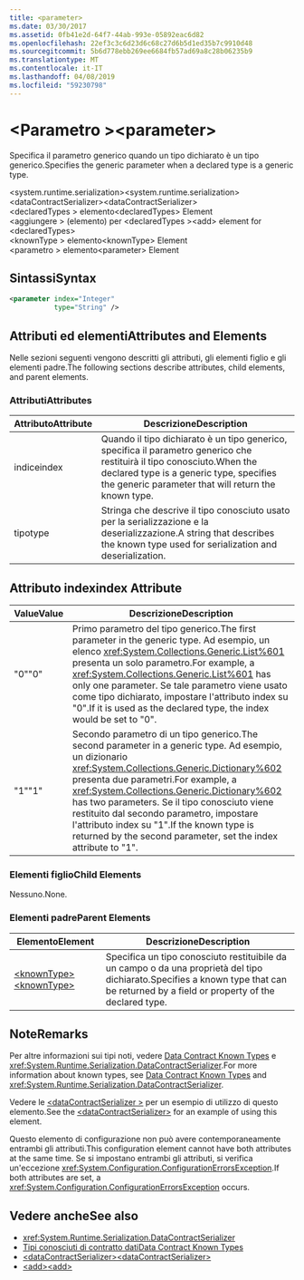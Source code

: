 ```yaml
---
title: <parameter>
ms.date: 03/30/2017
ms.assetid: 0fb41e2d-64f7-44ab-993e-05892eac6d82
ms.openlocfilehash: 22ef3c3c6d23d6c68c27d6b5d1ed35b7c9910d48
ms.sourcegitcommit: 5b6d778ebb269ee6684fb57ad69a8c28b06235b9
ms.translationtype: MT
ms.contentlocale: it-IT
ms.lasthandoff: 04/08/2019
ms.locfileid: "59230798"
---
```

# <a name="parameter"></a><span data-ttu-id="9f4c0-101">\<Parametro ></span><span class="sxs-lookup"><span data-stu-id="9f4c0-101">\<parameter></span></span>
<span data-ttu-id="9f4c0-102">Specifica il parametro generico quando un tipo dichiarato è un tipo generico.</span><span class="sxs-lookup"><span data-stu-id="9f4c0-102">Specifies the generic parameter when a declared type is a generic type.</span></span>  
  
 <span data-ttu-id="9f4c0-103">\<system.runtime.serialization></span><span class="sxs-lookup"><span data-stu-id="9f4c0-103">\<system.runtime.serialization></span></span>  
<span data-ttu-id="9f4c0-104">\<dataContractSerializer></span><span class="sxs-lookup"><span data-stu-id="9f4c0-104">\<dataContractSerializer></span></span>  
<span data-ttu-id="9f4c0-105">\<declaredTypes > elemento</span><span class="sxs-lookup"><span data-stu-id="9f4c0-105">\<declaredTypes> Element</span></span>  
<span data-ttu-id="9f4c0-106">\<aggiungere > (elemento) per \<declaredTypes ></span><span class="sxs-lookup"><span data-stu-id="9f4c0-106">\<add> element for \<declaredTypes></span></span>  
<span data-ttu-id="9f4c0-107">\<knownType > elemento</span><span class="sxs-lookup"><span data-stu-id="9f4c0-107">\<knownType> Element</span></span>  
<span data-ttu-id="9f4c0-108">\<parametro > elemento</span><span class="sxs-lookup"><span data-stu-id="9f4c0-108">\<parameter> Element</span></span>  
  
## <a name="syntax"></a><span data-ttu-id="9f4c0-109">Sintassi</span><span class="sxs-lookup"><span data-stu-id="9f4c0-109">Syntax</span></span>  
  
```xml  
<parameter index="Integer"
           type="String" />
```  
  
## <a name="attributes-and-elements"></a><span data-ttu-id="9f4c0-110">Attributi ed elementi</span><span class="sxs-lookup"><span data-stu-id="9f4c0-110">Attributes and Elements</span></span>  
 <span data-ttu-id="9f4c0-111">Nelle sezioni seguenti vengono descritti gli attributi, gli elementi figlio e gli elementi padre.</span><span class="sxs-lookup"><span data-stu-id="9f4c0-111">The following sections describe attributes, child elements, and parent elements.</span></span>  
  
### <a name="attributes"></a><span data-ttu-id="9f4c0-112">Attributi</span><span class="sxs-lookup"><span data-stu-id="9f4c0-112">Attributes</span></span>  
  
|<span data-ttu-id="9f4c0-113">Attributo</span><span class="sxs-lookup"><span data-stu-id="9f4c0-113">Attribute</span></span>|<span data-ttu-id="9f4c0-114">Descrizione</span><span class="sxs-lookup"><span data-stu-id="9f4c0-114">Description</span></span>|  
|---------------|-----------------|  
|<span data-ttu-id="9f4c0-115">indice</span><span class="sxs-lookup"><span data-stu-id="9f4c0-115">index</span></span>|<span data-ttu-id="9f4c0-116">Quando il tipo dichiarato è un tipo generico, specifica il parametro generico che restituirà il tipo conosciuto.</span><span class="sxs-lookup"><span data-stu-id="9f4c0-116">When the declared type is a generic type, specifies the generic parameter that will return the known type.</span></span>|  
|<span data-ttu-id="9f4c0-117">tipo</span><span class="sxs-lookup"><span data-stu-id="9f4c0-117">type</span></span>|<span data-ttu-id="9f4c0-118">Stringa che descrive il tipo conosciuto usato per la serializzazione e la deserializzazione.</span><span class="sxs-lookup"><span data-stu-id="9f4c0-118">A string that describes the known type used for serialization and deserialization.</span></span>|  
  
## <a name="index-attribute"></a><span data-ttu-id="9f4c0-119">Attributo index</span><span class="sxs-lookup"><span data-stu-id="9f4c0-119">index Attribute</span></span>  
  
|<span data-ttu-id="9f4c0-120">Value</span><span class="sxs-lookup"><span data-stu-id="9f4c0-120">Value</span></span>|<span data-ttu-id="9f4c0-121">Descrizione</span><span class="sxs-lookup"><span data-stu-id="9f4c0-121">Description</span></span>|  
|-----------|-----------------|  
|<span data-ttu-id="9f4c0-122">"0"</span><span class="sxs-lookup"><span data-stu-id="9f4c0-122">"0"</span></span>|<span data-ttu-id="9f4c0-123">Primo parametro del tipo generico.</span><span class="sxs-lookup"><span data-stu-id="9f4c0-123">The first parameter in the generic type.</span></span> <span data-ttu-id="9f4c0-124">Ad esempio, un elenco <xref:System.Collections.Generic.List%601> presenta un solo parametro.</span><span class="sxs-lookup"><span data-stu-id="9f4c0-124">For example, a <xref:System.Collections.Generic.List%601> has only one parameter.</span></span> <span data-ttu-id="9f4c0-125">Se tale parametro viene usato come tipo dichiarato, impostare l'attributo index su "0".</span><span class="sxs-lookup"><span data-stu-id="9f4c0-125">If it is used as the declared type, the index would be set to "0".</span></span>|  
|<span data-ttu-id="9f4c0-126">"1"</span><span class="sxs-lookup"><span data-stu-id="9f4c0-126">"1"</span></span>|<span data-ttu-id="9f4c0-127">Secondo parametro di un tipo generico.</span><span class="sxs-lookup"><span data-stu-id="9f4c0-127">The second parameter in a generic type.</span></span> <span data-ttu-id="9f4c0-128">Ad esempio, un dizionario <xref:System.Collections.Generic.Dictionary%602> presenta due parametri.</span><span class="sxs-lookup"><span data-stu-id="9f4c0-128">For example, a <xref:System.Collections.Generic.Dictionary%602> has two parameters.</span></span> <span data-ttu-id="9f4c0-129">Se il tipo conosciuto viene restituito dal secondo parametro, impostare l'attributo index su "1".</span><span class="sxs-lookup"><span data-stu-id="9f4c0-129">If the known type is returned by the second parameter, set the index attribute to "1".</span></span>|  
  
### <a name="child-elements"></a><span data-ttu-id="9f4c0-130">Elementi figlio</span><span class="sxs-lookup"><span data-stu-id="9f4c0-130">Child Elements</span></span>  
 <span data-ttu-id="9f4c0-131">Nessuno.</span><span class="sxs-lookup"><span data-stu-id="9f4c0-131">None.</span></span>  
  
### <a name="parent-elements"></a><span data-ttu-id="9f4c0-132">Elementi padre</span><span class="sxs-lookup"><span data-stu-id="9f4c0-132">Parent Elements</span></span>  
  
|<span data-ttu-id="9f4c0-133">Elemento</span><span class="sxs-lookup"><span data-stu-id="9f4c0-133">Element</span></span>|<span data-ttu-id="9f4c0-134">Descrizione</span><span class="sxs-lookup"><span data-stu-id="9f4c0-134">Description</span></span>|  
|-------------|-----------------|  
|[<span data-ttu-id="9f4c0-135">\<knownType></span><span class="sxs-lookup"><span data-stu-id="9f4c0-135">\<knownType></span></span>](../../../../../docs/framework/configure-apps/file-schema/wcf/knowntype.md)|<span data-ttu-id="9f4c0-136">Specifica un tipo conosciuto restituibile da un campo o da una proprietà del tipo dichiarato.</span><span class="sxs-lookup"><span data-stu-id="9f4c0-136">Specifies a known type that can be returned by a field or property of the declared type.</span></span>|  
  
## <a name="remarks"></a><span data-ttu-id="9f4c0-137">Note</span><span class="sxs-lookup"><span data-stu-id="9f4c0-137">Remarks</span></span>  
 <span data-ttu-id="9f4c0-138">Per altre informazioni sui tipi noti, vedere [Data Contract Known Types](../../../../../docs/framework/wcf/feature-details/data-contract-known-types.md) e <xref:System.Runtime.Serialization.DataContractSerializer>.</span><span class="sxs-lookup"><span data-stu-id="9f4c0-138">For more information about known types, see [Data Contract Known Types](../../../../../docs/framework/wcf/feature-details/data-contract-known-types.md) and <xref:System.Runtime.Serialization.DataContractSerializer>.</span></span>  
  
 <span data-ttu-id="9f4c0-139">Vedere le [ \<dataContractSerializer >](../../../../../docs/framework/configure-apps/file-schema/wcf/datacontractserializer-element.md) per un esempio di utilizzo di questo elemento.</span><span class="sxs-lookup"><span data-stu-id="9f4c0-139">See the [\<dataContractSerializer>](../../../../../docs/framework/configure-apps/file-schema/wcf/datacontractserializer-element.md) for an example of using this element.</span></span>  
  
 <span data-ttu-id="9f4c0-140">Questo elemento di configurazione non può avere contemporaneamente entrambi gli attributi.</span><span class="sxs-lookup"><span data-stu-id="9f4c0-140">This configuration element cannot have both attributes at the same time.</span></span> <span data-ttu-id="9f4c0-141">Se si impostano entrambi gli attributi, si verifica un'eccezione <xref:System.Configuration.ConfigurationErrorsException>.</span><span class="sxs-lookup"><span data-stu-id="9f4c0-141">If both attributes are set, a <xref:System.Configuration.ConfigurationErrorsException> occurs.</span></span>  
  
## <a name="see-also"></a><span data-ttu-id="9f4c0-142">Vedere anche</span><span class="sxs-lookup"><span data-stu-id="9f4c0-142">See also</span></span>

- <xref:System.Runtime.Serialization.DataContractSerializer>
- [<span data-ttu-id="9f4c0-143">Tipi conosciuti di contratto dati</span><span class="sxs-lookup"><span data-stu-id="9f4c0-143">Data Contract Known Types</span></span>](../../../../../docs/framework/wcf/feature-details/data-contract-known-types.md)
- [<span data-ttu-id="9f4c0-144">\<dataContractSerializer></span><span class="sxs-lookup"><span data-stu-id="9f4c0-144">\<dataContractSerializer></span></span>](../../../../../docs/framework/configure-apps/file-schema/wcf/datacontractserializer-element.md)
- [<span data-ttu-id="9f4c0-145">\<add></span><span class="sxs-lookup"><span data-stu-id="9f4c0-145">\<add></span></span>](../../../../../docs/framework/configure-apps/file-schema/wcf/add-of-declaredtypes-element.md)
